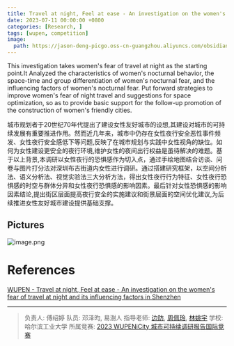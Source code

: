 ```yaml
---
title: Travel at night, Feel at ease - An investigation on the women's fear of travel at night and its influencing factors in Shenzhen | “她”夜行，何所惧？
date: 2023-07-11 00:00:00 +0800
categories: [Research, ]
tags: [wupen, competition] 
image:
  path: https://jason-deng-picgo.oss-cn-guangzhou.aliyuncs.com/obsidian/202404071619374.png
---
```


This investigation takes women's fear of travel at night as the starting point.It Analyzed the characteristics of women's nocturnal behavior, the space-time and group differentiation of women's nocturnal fear, and the influencing factors of women's nocturnal fear. Put forward strategies to improve women's fear of night travel and suggestions for space optimization, so as to provide basic support for the follow-up promotion of the construction of women's friendly cities.

城市规划者于20世纪70年代提出了建设女性友好城市的设想,其建设对城市的可持续发展有重要推进作用。然而近几年来，城市中仍存在女性夜行安全恶性事件频发、女性夜行安全感低下等问题,反映了在城市规划与实践中女性视角的缺位。如何为女性建设更安全的夜行环境,维护女性的夜间出行权益是虽待解决的难题。基于以上背景,本调研以女性夜行的恐惧感作为切入点，通过手绘地图结合访谈、问卷与图片打分法对深圳布吉街道内女性进行调研。通过搭建研究框架，以空间分析法、语义分析法、视觉实验法三大分析方法，得出女性夜行行为特征、女性夜行恐惧感的时空与群体分异和女性夜行恐惧感的影响因素。最后针对女性恐惧感的影响因素结论,提出街区层面提高夜行安全的实施建议和街景层面的空间优化建议,为后续推进女性友好城市建设提供基础支撑。

## Pictures

![image.png](https://jason-deng-picgo.oss-cn-guangzhou.aliyuncs.com/obsidian/202404071619374.png)

# References

[WUPEN - Travel at night, Feel at ease - An investigation on the women's fear of travel at night and its influencing factors in Shenzhen](http://www.wupen.org/competitions/67?type=work&entry=13285)

---

> 负责人:  傅绍婷
> 队员:  邓泽昀, 易澍人
> 指导老师:  [边防](https://faculty.hitsz.edu.cn/FangBian), [周佩玲](https://faculty.hitsz.edu.cn/zhoupeiling), [林姚宇](https://faculty.hitsz.edu.cn/linyaoyu)
> 学校: 哈尔滨工业大学
> 所属竞赛: [2023 WUPENiCity 城市可持续调研报告国际竞赛](http://www.wupen.org/competitions/67)